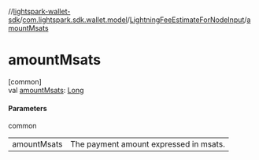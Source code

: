 //[lightspark-wallet-sdk](../../../index.md)/[com.lightspark.sdk.wallet.model](../index.md)/[LightningFeeEstimateForNodeInput](index.md)/[amountMsats](amount-msats.md)

# amountMsats

[common]\
val [amountMsats](amount-msats.md): [Long](https://kotlinlang.org/api/latest/jvm/stdlib/kotlin/-long/index.html)

#### Parameters

common

| | |
|---|---|
| amountMsats | The payment amount expressed in msats. |
